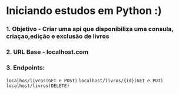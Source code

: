# Iniciando estudos em Python :)

### 1. Objetivo - Criar uma api que disponibiliza uma consula, criaçao,edição e exclusão de livros
### 2. URL Base - localhost.com
### 3. Endpoints:
`localhos/livros(GET e POST)`
`localhost/livros/{id}(GET e PUT)`
`localhost/livros(DELETE)`
